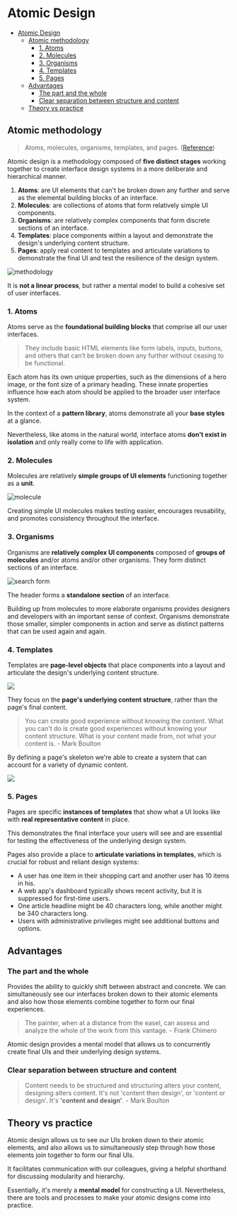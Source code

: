 # Atomic Design

- [Atomic Design](#atomic-design)
  - [Atomic methodology](#atomic-methodology)
    - [1. Atoms](#1-atoms)
    - [2. Molecules](#2-molecules)
    - [3. Organisms](#3-organisms)
    - [4. Templates](#4-templates)
    - [5. Pages](#5-pages)
  - [Advantages](#advantages)
    - [The part and the whole](#the-part-and-the-whole)
    - [Clear separation between structure and content](#clear-separation-between-structure-and-content)
  - [Theory vs practice](#theory-vs-practice)

## Atomic methodology

> Atoms, molecules, organisms, templates, and pages. ([Reference](https://atomicdesign.bradfrost.com/chapter-2/))

Atomic design is a methodology composed of __five distinct stages__ working together to create interface design systems in a more deliberate and hierarchical manner.

1. __Atoms__: are UI elements that can't be broken down any further and serve as the elemental building blocks of an interface.
2. __Molecules__: are collections of atoms that form relatively simple UI components.
3. __Organisms__: are relatively complex components that form discrete sections of an interface.
4. __Templates__: place components within a layout and demonstrate the design's underlying content structure.
5. __Pages__: apply real content to templates and articulate variations to demonstrate the final UI and test the resilience of the design system.

![methodology](2022-11-17-21-01-17.png)

It is __not a linear process__, but rather a mental model to build a cohesive set of user interfaces.

### 1. Atoms

Atoms serve as the __foundational building blocks__ that comprise all our user interfaces.

> They include basic HTML elements like form labels, inputs, buttons, and others that can’t be broken down any further without ceasing to be functional.

Each atom has its own unique properties, such as the dimensions of a hero image, or the font size of a primary heading. These innate properties influence how each atom should be applied to the broader user interface system.

In the context of a __pattern library__, atoms demonstrate all your __base styles__ at a glance.

Nevertheless, like atoms in the natural world, interface atoms __don't exist in isolation__ and only really come to life with application.

### 2. Molecules

Molecules are relatively __simple groups of UI elements__ functioning together as a __unit__.

![molecule](2022-11-17-21-55-19.png)

Creating simple UI molecules makes testing easier, encourages reusability, and promotes consistency throughout the interface.

### 3. Organisms

Organisms are __relatively complex UI components__ composed of __groups of molecules__ and/or atoms and/or other organisms. They form distinct sections of an interface.

![search form](2022-11-17-22-06-23.png)

The header forms a __standalone section__ of an interface.

Building up from molecules to more elaborate organisms provides designers and developers with an important sense of context. Organisms demonstrate those smaller, simpler components in action and serve as distinct patterns that can be used again and again.

### 4. Templates

Templates are __page-level objects__ that place components into a layout and articulate the design's underlying content structure.

![](2022-11-17-22-18-11.png)

They focus on the __page's underlying content structure__, rather than the page's final content.

> You can create good experience without knowing the content. What you can't do is create good experiences without knowing your content structure. What is your content made from, not what your content is. - Mark Boulton

By defining a page's skeleton we're able to create a system that can account for a variety of dynamic content.

![](2022-11-17-22-23-49.png)

### 5. Pages

Pages are specific __instances of templates__ that show what a UI looks like with __real representative content__ in place.

This demonstrates the final interface your users will see and are essential for testing the effectiveness of the underlying design system.

Pages also provide a place to __articulate variations in templates__, which is crucial for robust and reliant design systems:

- A user has one item in their shopping cart and another user has 10 items in his.
- A web app's dashboard typically shows recent activity, but it is suppressed for first-time users.
- One article headline might be 40 characters long, while another might be 340 characters long.
- Users with administrative privileges might see additional buttons and options.

## Advantages

### The part and the whole

Provides the ability to quickly shift between abstract and concrete. We can simultaneously see our interfaces broken down to their atomic elements and also how those elements combine together to form our final experiences.

> The painter, when at a distance from the easel, can assess and analyze the whole of the work from this vantage. - Frank Chimero

Atomic design provides a mental model that allows us to concurrently create final UIs and their underlying design systems.

### Clear separation between structure and content

> Content needs to be structured and structuring alters your content, designing alters content. It's not 'content then design', or 'content or design'. It's __'content and design'__. - Mark Boulton

## Theory vs practice

Atomic design allows us to see our UIs broken down to their atomic elements, and also allows us to simultaneously step through how those elements join together to form our final UIs.

It facilitates communication with our colleagues, giving a helpful shorthand for discussing modularity and hierarchy.

Essentially, it's merely a __mental model__ for constructing a UI. Nevertheless, there are tools and processes to make your atomic designs come into practice.
